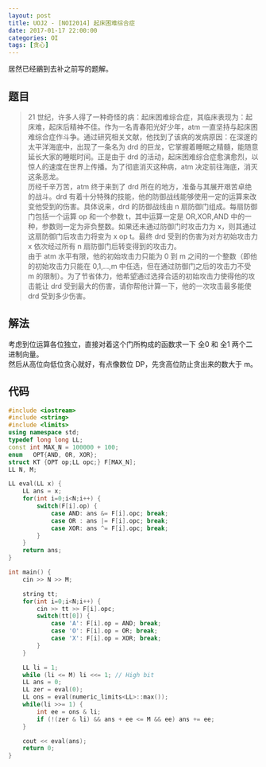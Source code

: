 ```yaml
---
layout: post
title: UOJ2 - [NOI2014] 起床困难综合症
date: 2017-01-17 22:00:00
categories: OI
tags: [贪心]
---
```


居然已经鶸到去补之前写的题解。

## 题目
> 21 世纪，许多人得了一种奇怪的病：起床困难综合症，其临床表现为：起床难，起床后精神不佳。作为一名青春阳光好少年，atm 一直坚持与起床困难综合症作斗争。通过研究相关文献，他找到了该病的发病原因：在深邃的太平洋海底中，出现了一条名为 drd 的巨龙，它掌握着睡眠之精髓，能随意延长大家的睡眠时间。正是由于 drd 的活动，起床困难综合症愈演愈烈，以惊人的速度在世界上传播。为了彻底消灭这种病，atm 决定前往海底，消灭这条恶龙。    
> 历经千辛万苦，atm 终于来到了 drd 所在的地方，准备与其展开艰苦卓绝的战斗。drd 有着十分特殊的技能，他的防御战线能够使用一定的运算来改变他受到的伤害。具体说来，drd 的防御战线由 n 扇防御门组成。每扇防御门包括一个运算 op 和一个参数 t，其中运算一定是 OR,XOR,AND 中的一种，参数则一定为非负整数。如果还未通过防御门时攻击力为 x，则其通过这扇防御门后攻击力将变为 x op t。最终 drd 受到的伤害为对方初始攻击力 x 依次经过所有 n 扇防御门后转变得到的攻击力。    
> 由于 atm 水平有限，他的初始攻击力只能为 0 到 m 之间的一个整数（即他的初始攻击力只能在 0,1,…,m 中任选，但在通过防御门之后的攻击力不受 m 的限制）。为了节省体力，他希望通过选择合适的初始攻击力使得他的攻击能让 drd 受到最大的伤害，请你帮他计算一下，他的一次攻击最多能使 drd 受到多少伤害。

## 解法
考虑到位运算各位独立，直接对着这个门所构成的函数求一下 全0 和 全1 两个二进制向量。    
然后从高位向低位贪心就好，有点像数位 DP，先贪高位防止贪出来的数大于 m。

## 代码
```cpp
#include <iostream>
#include <string>
#include <limits>
using namespace std;
typedef long long LL;
const int MAX_N = 100000 + 100;
enum   OPT{AND, OR, XOR};
struct KT {OPT op;LL opc;} F[MAX_N];
LL N, M;

LL eval(LL x) {
    LL ans = x;
    for(int i=0;i<N;i++) {
        switch(F[i].op) {
            case AND: ans &= F[i].opc; break;
            case OR : ans |= F[i].opc; break;
            case XOR: ans ^= F[i].opc; break;
        }
    }
    return ans;
}

int main() {
    cin >> N >> M;

    string tt;
    for(int i=0;i<N;i++) {
        cin >> tt >> F[i].opc;
        switch(tt[0]) {
            case 'A': F[i].op = AND; break;
            case 'O': F[i].op = OR; break;
            case 'X': F[i].op = XOR; break;
        }
    }

    LL li = 1;
    while (li <= M) li <<= 1; // High bit
    LL ans = 0;
    LL zer = eval(0);
    LL ons = eval(numeric_limits<LL>::max());
    while(li >>= 1) {
        int ee = ons & li;
        if (!(zer & li) && ans + ee <= M && ee) ans += ee;
    }

    cout << eval(ans);
    return 0;
}
```
